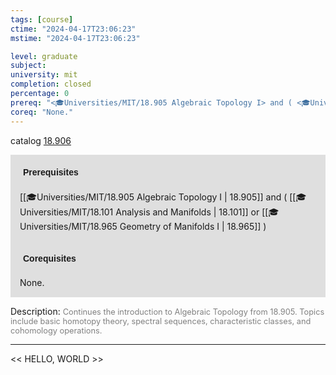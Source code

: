 ```yaml
---
tags: [course]
ctime: "2024-04-17T23:06:23"
mstime: "2024-04-17T23:06:23"

level: graduate
subject: 
university: mit
completion: closed
percentage: 0
prereq: "<🎓Universities/MIT/18.905 Algebraic Topology I> and ( <🎓Universities/MIT/18.101 Analysis and Manifolds> or <🎓Universities/MIT/18.965 Geometry of Manifolds I> )"
coreq: "None."
---
```


catalog [18.906](http://student.mit.edu/catalog/m18b.html#18.906)

<span style="display: block; padding: 15px; background-color: rgb(100, 100, 100, 0.2);"><font id="m_prereq1801_0" style="display: block; font-family: Arial, sans-serif; font-weight: bold; padding: 5px">Prerequisites</font><br><span id="prereq1801_0">[[🎓Universities/MIT/18.905 Algebraic Topology I | 18.905]] and ( [[🎓Universities/MIT/18.101 Analysis and Manifolds | 18.101]] or [[🎓Universities/MIT/18.965 Geometry of Manifolds I | 18.965]] )</span></span>
<span style="display: block; padding: 15px; background-color: rgb(100, 100, 100, 0.2);"><font id="m_coreq1801_0" style="display: block; font-family: Arial, sans-serif; font-weight: bold; padding: 5px">Corequisites</font><br><span id="coreq1801_0">None.</span></span>

<font style="">Description:</font>
<font style="color: grey; font-size: 0.8rem;">Continues the introduction to Algebraic Topology from 18.905. Topics include basic homotopy theory, spectral sequences, characteristic classes, and cohomology operations.</font>



---

<< HELLO, WORLD >>
